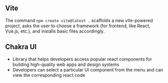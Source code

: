 ## Vite

The command `npm create vite@latest .` scaffolds a new vite-powered project, asks the user to choose a framework (for frontend, like React, Vue.js, etc.), and installs basic files accordingly.

## Chakra UI

- Library that helps developers access popular react components for building high-quality web apps and design systems
- Developers can select a particular UI component from the menu and can view the corresponding react code
